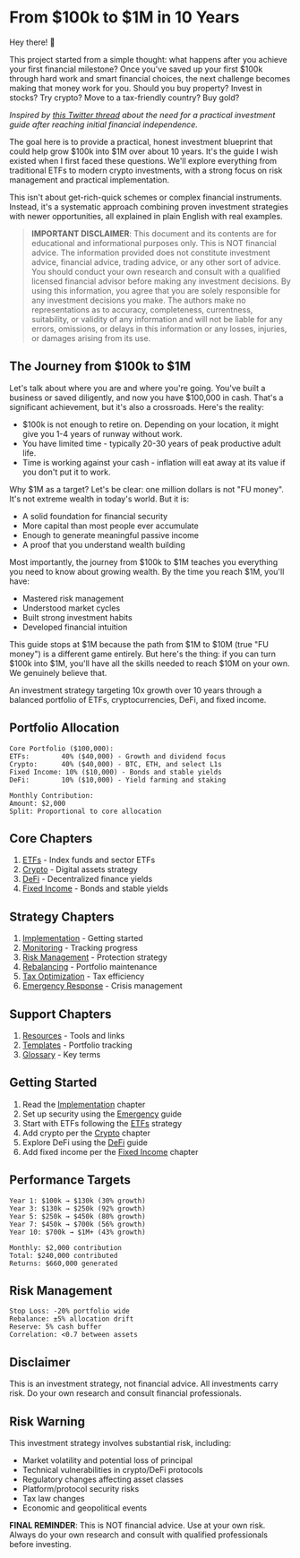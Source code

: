 # From $100k to $1M in 10 Years

Hey there! 👋

This project started from a simple thought: what happens after you achieve your first financial milestone? Once you've saved up your first $100k through hard work and smart financial choices, the next challenge becomes making that money work for you. Should you buy property? Invest in stocks? Try crypto? Move to a tax-friendly country? Buy gold?

*Inspired by [this Twitter thread](https://x.com/stas_kulesh/status/1875537324576317887) about the need for a practical investment guide after reaching initial financial independence.*

The goal here is to provide a practical, honest investment blueprint that could help grow $100k into $1M over about 10 years. It's the guide I wish existed when I first faced these questions. We'll explore everything from traditional ETFs to modern crypto investments, with a strong focus on risk management and practical implementation.

This isn't about get-rich-quick schemes or complex financial instruments. Instead, it's a systematic approach combining proven investment strategies with newer opportunities, all explained in plain English with real examples.

> **IMPORTANT DISCLAIMER**: This document and its contents are for educational and informational purposes only. This is NOT financial advice. The information provided does not constitute investment advice, financial advice, trading advice, or any other sort of advice. You should conduct your own research and consult with a qualified licensed financial advisor before making any investment decisions. By using this information, you agree that you are solely responsible for any investment decisions you make. The authors make no representations as to accuracy, completeness, currentness, suitability, or validity of any information and will not be liable for any errors, omissions, or delays in this information or any losses, injuries, or damages arising from its use.

## The Journey from $100k to $1M

Let's talk about where you are and where you're going. You've built a business or saved diligently, and now you have $100,000 in cash. That's a significant achievement, but it's also a crossroads. Here's the reality:

- $100k is not enough to retire on. Depending on your location, it might give you 1-4 years of runway without work.
- You have limited time - typically 20-30 years of peak productive adult life.
- Time is working against your cash - inflation will eat away at its value if you don't put it to work.

Why $1M as a target? Let's be clear: one million dollars is not "FU money". It's not extreme wealth in today's world. But it is:
- A solid foundation for financial security
- More capital than most people ever accumulate
- Enough to generate meaningful passive income
- A proof that you understand wealth building

Most importantly, the journey from $100k to $1M teaches you everything you need to know about growing wealth. By the time you reach $1M, you'll have:
- Mastered risk management
- Understood market cycles
- Built strong investment habits
- Developed financial intuition

This guide stops at $1M because the path from $1M to $10M (true "FU money") is a different game entirely. But here's the thing: if you can turn $100k into $1M, you'll have all the skills needed to reach $10M on your own. We genuinely believe that.

An investment strategy targeting 10x growth over 10 years through a balanced portfolio of ETFs, cryptocurrencies, DeFi, and fixed income.

## Portfolio Allocation

```
Core Portfolio ($100,000):
ETFs:        40% ($40,000) - Growth and dividend focus
Crypto:      40% ($40,000) - BTC, ETH, and select L1s
Fixed Income: 10% ($10,000) - Bonds and stable yields
DeFi:        10% ($10,000) - Yield farming and staking

Monthly Contribution:
Amount: $2,000
Split: Proportional to core allocation
```

## Core Chapters
1. [ETFs](chapters/etfs.md) - Index funds and sector ETFs
2. [Crypto](chapters/crypto.md) - Digital assets strategy
3. [DeFi](chapters/defi.md) - Decentralized finance yields
4. [Fixed Income](chapters/fixed_income.md) - Bonds and stable yields

## Strategy Chapters
1. [Implementation](chapters/implementation.md) - Getting started
2. [Monitoring](chapters/monitoring.md) - Tracking progress
3. [Risk Management](chapters/risk_management.md) - Protection strategy
4. [Rebalancing](chapters/rebalancing.md) - Portfolio maintenance
5. [Tax Optimization](chapters/tax_optimization.md) - Tax efficiency
6. [Emergency Response](chapters/emergency.md) - Crisis management

## Support Chapters
1. [Resources](chapters/resources.md) - Tools and links
2. [Templates](chapters/templates.md) - Portfolio tracking
3. [Glossary](chapters/glossary.md) - Key terms

## Getting Started
1. Read the [Implementation](chapters/implementation.md) chapter
2. Set up security using the [Emergency](chapters/emergency.md) guide
3. Start with ETFs following the [ETFs](chapters/etfs.md) strategy
4. Add crypto per the [Crypto](chapters/crypto.md) chapter
5. Explore DeFi using the [DeFi](chapters/defi.md) guide
6. Add fixed income per the [Fixed Income](chapters/fixed_income.md) chapter

## Performance Targets
```
Year 1: $100k → $130k (30% growth)
Year 3: $130k → $250k (92% growth)
Year 5: $250k → $450k (80% growth)
Year 7: $450k → $700k (56% growth)
Year 10: $700k → $1M+ (43% growth)

Monthly: $2,000 contribution
Total: $240,000 contributed
Returns: $660,000 generated
```

## Risk Management
```
Stop Loss: -20% portfolio wide
Rebalance: ±5% allocation drift
Reserve: 5% cash buffer
Correlation: <0.7 between assets
```

## Disclaimer
This is an investment strategy, not financial advice. All investments carry risk. Do your own research and consult financial professionals.

## Risk Warning
This investment strategy involves substantial risk, including:
- Market volatility and potential loss of principal
- Technical vulnerabilities in crypto/DeFi protocols
- Regulatory changes affecting asset classes
- Platform/protocol security risks
- Tax law changes
- Economic and geopolitical events

**FINAL REMINDER**: This is NOT financial advice. Use at your own risk. Always do your own research and consult with qualified professionals before investing.